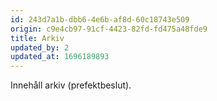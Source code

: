 ```yaml
---
id: 243d7a1b-dbb6-4e6b-af8d-60c18743e509
origin: c9e4cb97-91cf-4423-82fd-fd475a48fde9
title: Arkiv
updated_by: 2
updated_at: 1696189893
---
```

Innehåll arkiv (prefektbeslut).